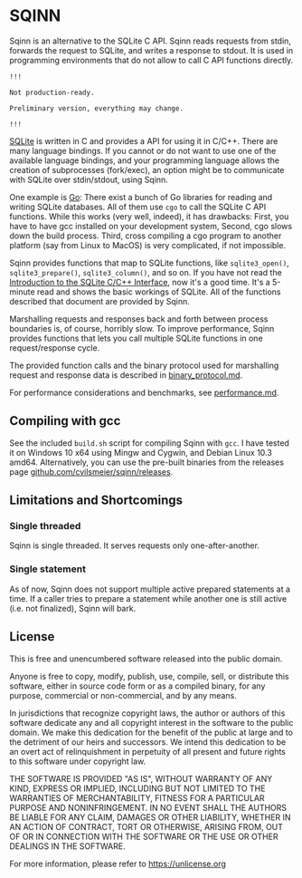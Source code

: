 
SQINN
===============================================================================

Sqinn is an alternative to the SQLite C API. Sqinn reads requests from stdin,
forwards the request to SQLite, and writes a response to stdout. It is used in
programming environments that do not allow to call C API functions directly.

    !!!

    Not production-ready. 

    Preliminary version, everything may change.

    !!!

[SQLite](https://www.sqlite.org/index.html) is written in C and provides a API
for using it in C/C++. There are many language bindings. If you cannot or do
not want to use one of the available language bindings, and your programming
language allows the creation of subprocesses (fork/exec), an option might be
to communicate with SQLite over stdin/stdout, using Sqinn.

One example is [Go](https://golang.org/): There exist a bunch of Go libraries
for reading and writing SQLite databases. All of them use `cgo` to call the
SQLite C API functions. While this works (very well, indeed), it has
drawbacks: First, you have to have gcc installed on your development system,
Second, cgo slows down the build process. Third, cross compiling a cgo program
to another platform (say from Linux to MacOS) is very complicated, if not
impossible.

Sqinn provides functions that map to SQLite functions, like `sqlite3_open()`,
`sqlite3_prepare()`, `sqlite3_column()`, and so on. If you have not read the
[Introduction to the SQLite C/C++
Interface](https://www.sqlite.org/cintro.html), now it's a good time. It's a
5-minute read and shows the basic workings of SQLite. All of the functions
described that document are provided by Sqinn.

Marshalling requests and responses back and forth between process boundaries
is, of course, horribly slow. To improve performance, Sqinn provides functions
that lets you call multiple SQLite functions in one request/response cycle.

The provided function calls and the binary protocol used for marshalling
request and response data is described in
[binary\_protocol.md](binary_protocol.md).

For performance considerations and benchmarks, see 
[performance.md](performance.md).


Compiling with gcc
-------------------------------------------------------------------------------

See the included `build.sh` script for compiling Sqinn with `gcc`. I have
tested it on Windows 10 x64 using Mingw and Cygwin, and Debian Linux 10.3
amd64. Alternatively, you can use the pre-built binaries from the releases
page
[github.com/cvilsmeier/sqinn/releases](https://github.com/cvilsmeier/sqinn/releases).



Limitations and Shortcomings
-------------------------------------------------------------------------------

### Single threaded

Sqinn is single threaded. It serves requests only one-after-another.


### Single statement

As of now, Sqinn does not support multiple active prepared statements at a
time. If a caller tries to prepare a statement while another one is still
active (i.e. not finalized), Sqinn will bark.


License
-------------------------------------------------------------------------------

This is free and unencumbered software released into the public domain.

Anyone is free to copy, modify, publish, use, compile, sell, or
distribute this software, either in source code form or as a compiled
binary, for any purpose, commercial or non-commercial, and by any
means.

In jurisdictions that recognize copyright laws, the author or authors
of this software dedicate any and all copyright interest in the
software to the public domain. We make this dedication for the benefit
of the public at large and to the detriment of our heirs and
successors. We intend this dedication to be an overt act of
relinquishment in perpetuity of all present and future rights to this
software under copyright law.

THE SOFTWARE IS PROVIDED "AS IS", WITHOUT WARRANTY OF ANY KIND,
EXPRESS OR IMPLIED, INCLUDING BUT NOT LIMITED TO THE WARRANTIES OF
MERCHANTABILITY, FITNESS FOR A PARTICULAR PURPOSE AND NONINFRINGEMENT.
IN NO EVENT SHALL THE AUTHORS BE LIABLE FOR ANY CLAIM, DAMAGES OR
OTHER LIABILITY, WHETHER IN AN ACTION OF CONTRACT, TORT OR OTHERWISE,
ARISING FROM, OUT OF OR IN CONNECTION WITH THE SOFTWARE OR THE USE OR
OTHER DEALINGS IN THE SOFTWARE.

For more information, please refer to <https://unlicense.org>

